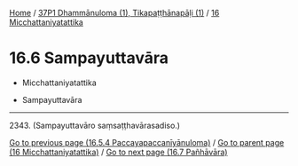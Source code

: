 
[Home](/) / [37P1 Dhammānuloma (1), Tikapaṭṭhānapāḷi (1)](...md) / [16 Micchattaniyatattika](../37P1/16.md)

# 16.6 Sampayuttavāra

* Micchattaniyatattika

* Sampayuttavāra

---

2343\. (Sampayuttavāro saṃsaṭṭhavārasadiso.)



[Go to previous page (16.5.4 Paccayapaccanīyānuloma)](16.5/16.5.4.md) / [Go to parent page (16 Micchattaniyatattika)](../37P1/16.md) / [Go to next page (16.7 Pañhāvāra)](16.7.md)


